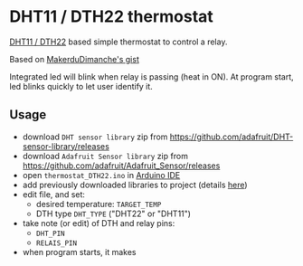 # DHT11 / DTH22 thermostat

[DHT11 / DTH22](https://learn.adafruit.com/dht) based simple thermostat to control a relay.

Based on [MakerduDimanche's gist](https://gist.github.com/MakerduDimanche/cb51ab456589a577b802cc33670b567a)

Integrated led will blink when relay is passing (heat in ON).
At program start, led blinks quickly to let user identify it.

## Usage

- download `DHT sensor library` zip from https://github.com/adafruit/DHT-sensor-library/releases
- download `Adafruit Sensor library` zip from https://github.com/adafruit/Adafruit_Sensor/releases
- open `thermostat_DTH22.ino` in [Arduino IDE](https://www.arduino.cc/en/Main/Software)
- add previously downloaded libraries to project (details [here](https://www.arduino.cc/en/Guide/Libraries#toc4))
- edit file, and set:
    - desired temperature: `TARGET_TEMP`
    - DTH type `DHT_TYPE` ("DHT22" or "DHT11")
- take note (or edit) of DTH and relay pins:
    - `DHT_PIN`
    - `RELAIS_PIN`
- when program starts, it makes